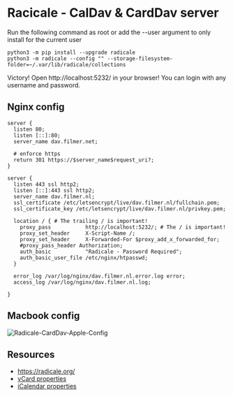 # Racicale - CalDav & CardDav server

Run the following command as root or add the --user argument to only install for the current user

    python3 -m pip install --upgrade radicale
    python3 -m radicale --config "" --storage-filesystem-folder=~/.var/lib/radicale/collections

Victory! Open http://localhost:5232/ in your browser! You can login with any username and password.

## Nginx config

    server {
      listen 80;
      listen [::]:80;
      server_name dav.filmer.net;

      # enforce https
      return 301 https://$server_name$request_uri?;
    }

    server {
      listen 443 ssl http2;
      listen [::]:443 ssl http2;
      server_name dav.filmer.nl;
      ssl_certificate /etc/letsencrypt/live/dav.filmer.nl/fullchain.pem;
      ssl_certificate_key /etc/letsencrypt/live/dav.filmer.nl/privkey.pem;

      location / { # The trailing / is important!
        proxy_pass           http://localhost:5232/; # The / is important!
        proxy_set_header     X-Script-Name /;
        proxy_set_header     X-Forwarded-For $proxy_add_x_forwarded_for;
        #proxy_pass_header Authorization;
        auth_basic           "Radicale - Password Required";
        auth_basic_user_file /etc/nginx/htpasswd;
      }

      error_log /var/log/nginx/dav.filmer.nl.error.log error;
      access_log /var/log/nginx/dav.filmer.nl.log;

    }


## Macbook config

![Radicale-CardDav-Apple-Config](https://nextcloud.filmer.nl/data/andries/files/Public/github/gtd/Radicale-CardDav-Apple.png)


## Resources

* <https://radicale.org/>
* [vCard properties](https://www.iana.org/assignments/vcard-elements/vcard-elements.xhtml)
* [iCalendar properties](https://www.iana.org/assignments/icalendar/icalendar.xhtml)

